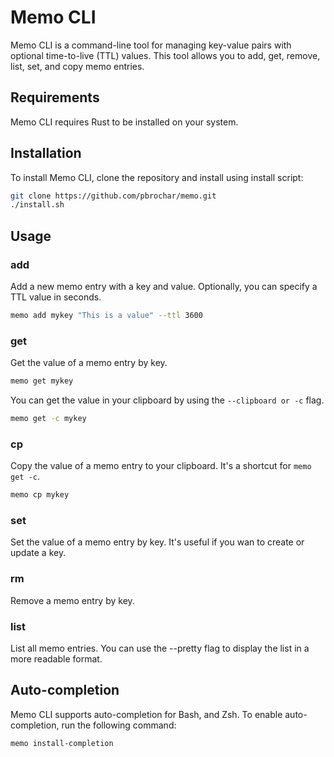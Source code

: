 # Memo CLI

Memo CLI is a command-line tool for managing key-value pairs with optional time-to-live (TTL) values. This tool allows you to add, get, remove, list, set, and copy memo entries.

## Requirements

Memo CLI requires Rust to be installed on your system.

## Installation

To install Memo CLI, clone the repository and install using install script:

```sh
git clone https://github.com/pbrochar/memo.git
./install.sh
```

## Usage

### add

Add a new memo entry with a key and value. Optionally, you can specify a TTL value in seconds.

```sh
memo add mykey "This is a value" --ttl 3600
```

### get

Get the value of a memo entry by key.

```sh
memo get mykey
```

You can get the value in your clipboard by using the `--clipboard or -c` flag.

```sh
memo get -c mykey
```

### cp

Copy the value of a memo entry to your clipboard.
It's a shortcut for `memo get -c`.
```sh
memo cp mykey
```

### set

Set the value of a memo entry by key.
It's useful if you wan to create or update a key.


### rm

Remove a memo entry by key.

### list

List all memo entries.
You can use the --pretty flag to display the list in a more readable format.

## Auto-completion

Memo CLI supports auto-completion for Bash, and Zsh. To enable auto-completion, run the following command:

```sh
memo install-completion
```

